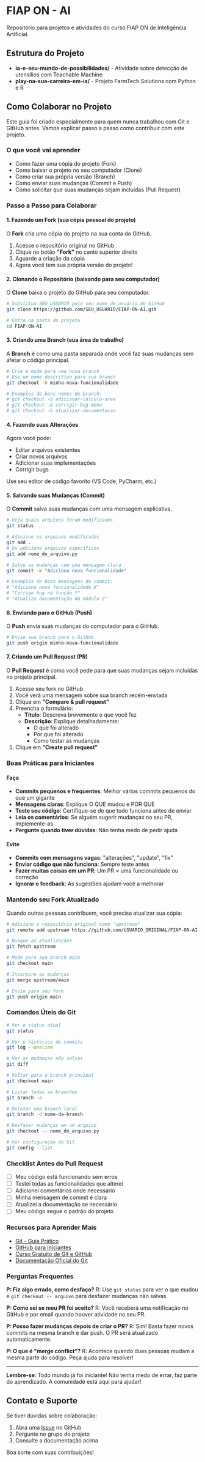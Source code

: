 # FIAP ON - AI

Repositório para projetos e atividades do curso FIAP ON de Inteligência Artificial.

## Estrutura do Projeto

- **ia-e-seu-mundo-de-possibilidades/** - Atividade sobre detecção de utensílios com Teachable Machine
- **play-na-sua-carreira-em-ia/** - Projeto FarmTech Solutions com Python e R

## Como Colaborar no Projeto

Este guia foi criado especialmente para quem nunca trabalhou com Git e GitHub antes. Vamos explicar passo a passo como contribuir com este projeto.

### O que você vai aprender

- Como fazer uma cópia do projeto (Fork)
- Como baixar o projeto no seu computador (Clone)
- Como criar sua própria versão (Branch)
- Como enviar suas mudanças (Commit e Push)
- Como solicitar que suas mudanças sejam incluídas (Pull Request)

### Passo a Passo para Colaborar

#### 1. Fazendo um Fork (sua cópia pessoal do projeto)

O **Fork** cria uma cópia do projeto na sua conta do GitHub.

1. Acesse o repositório original no GitHub
2. Clique no botão **"Fork"** no canto superior direito
3. Aguarde a criação da cópia
4. Agora você tem sua própria versão do projeto!

#### 2. Clonando o Repositório (baixando para seu computador)

O **Clone** baixa o projeto do GitHub para seu computador.

```bash
# Substitua SEU_USUARIO pelo seu nome de usuário do GitHub
git clone https://github.com/SEU_USUARIO/FIAP-ON-AI.git

# Entre na pasta do projeto
cd FIAP-ON-AI
```

#### 3. Criando uma Branch (sua área de trabalho)

A **Branch** é como uma pasta separada onde você faz suas mudanças sem afetar o código principal.

```bash
# Crie e mude para uma nova branch
# Use um nome descritivo para sua branch
git checkout -b minha-nova-funcionalidade

# Exemplos de bons nomes de branch:
# git checkout -b adicionar-calculo-area
# git checkout -b corrigir-bug-menu
# git checkout -b atualizar-documentacao
```

#### 4. Fazendo suas Alterações

Agora você pode:
- Editar arquivos existentes
- Criar novos arquivos
- Adicionar suas implementações
- Corrigir bugs

Use seu editor de código favorito (VS Code, PyCharm, etc.)

#### 5. Salvando suas Mudanças (Commit)

O **Commit** salva suas mudanças com uma mensagem explicativa.

```bash
# Veja quais arquivos foram modificados
git status

# Adicione os arquivos modificados
git add .
# Ou adicione arquivos específicos
git add nome_do_arquivo.py

# Salve as mudanças com uma mensagem clara
git commit -m "Adiciona nova funcionalidade"

# Exemplos de boas mensagens de commit:
# "Adiciona nova funcionalidade X"
# "Corrige bug na função Y"
# "Atualiza documentação do módulo Z"
```

#### 6. Enviando para o GitHub (Push)

O **Push** envia suas mudanças do computador para o GitHub.

```bash
# Envie sua branch para o GitHub
git push origin minha-nova-funcionalidade
```

#### 7. Criando um Pull Request (PR)

O **Pull Request** é como você pede para que suas mudanças sejam incluídas no projeto principal.

1. Acesse seu fork no GitHub
2. Você verá uma mensagem sobre sua branch recém-enviada
3. Clique em **"Compare & pull request"**
4. Preencha o formulário:
   - **Título**: Descreva brevemente o que você fez
   - **Descrição**: Explique detalhadamente:
     - O que foi alterado
     - Por que foi alterado
     - Como testar as mudanças
5. Clique em **"Create pull request"**

### Boas Práticas para Iniciantes

#### Faça

- **Commits pequenos e frequentes**: Melhor vários commits pequenos do que um gigante
- **Mensagens claras**: Explique O QUE mudou e POR QUE
- **Teste seu código**: Certifique-se de que tudo funciona antes de enviar
- **Leia os comentários**: Se alguém sugerir mudanças no seu PR, implemente-as
- **Pergunte quando tiver dúvidas**: Não tenha medo de pedir ajuda

#### Evite

- **Commits com mensagens vagas**: "alterações", "update", "fix"
- **Enviar código que não funciona**: Sempre teste antes
- **Fazer muitas coisas em um PR**: Um PR = uma funcionalidade ou correção
- **Ignorar o feedback**: As sugestões ajudam você a melhorar

### Mantendo seu Fork Atualizado

Quando outras pessoas contribuem, você precisa atualizar sua cópia:

```bash
# Adicione o repositório original como "upstream"
git remote add upstream https://github.com/USUARIO_ORIGINAL/FIAP-ON-AI.git

# Busque as atualizações
git fetch upstream

# Mude para sua branch main
git checkout main

# Incorpore as mudanças
git merge upstream/main

# Envie para seu fork
git push origin main
```

### Comandos Úteis do Git

```bash
# Ver o status atual
git status

# Ver o histórico de commits
git log --oneline

# Ver as mudanças não salvas
git diff

# Voltar para a branch principal
git checkout main

# Listar todas as branches
git branch -a

# Deletar uma branch local
git branch -d nome-da-branch

# Desfazer mudanças em um arquivo
git checkout -- nome_do_arquivo.py

# Ver configuração do Git
git config --list
```

### Checklist Antes do Pull Request

- [ ] Meu código está funcionando sem erros
- [ ] Testei todas as funcionalidades que alterei
- [ ] Adicionei comentários onde necessário
- [ ] Minha mensagem de commit é clara
- [ ] Atualizei a documentação se necessário
- [ ] Meu código segue o padrão do projeto

### Recursos para Aprender Mais

- [Git - Guia Prático](https://rogerdudler.github.io/git-guide/index.pt_BR.html)
- [GitHub para Iniciantes](https://guides.github.com/activities/hello-world/)
- [Curso Gratuito de Git e GitHub](https://www.youtube.com/watch?v=xEKo29OWILE&list=PLHz_AreHm4dm7ZpyrSRVjz29mKR1CecQ-)
- [Documentação Oficial do Git](https://git-scm.com/book/pt-br/v2)

### Perguntas Frequentes

**P: Fiz algo errado, como desfaço?**
R: Use `git status` para ver o que mudou e `git checkout -- arquivo` para desfazer mudanças não salvas.

**P: Como sei se meu PR foi aceito?**
R: Você receberá uma notificação no GitHub e por email quando houver atividade no seu PR.

**P: Posso fazer mudanças depois de criar o PR?**
R: Sim! Basta fazer novos commits na mesma branch e dar push. O PR será atualizado automaticamente.

**P: O que é "merge conflict"?**
R: Acontece quando duas pessoas mudam a mesma parte do código. Peça ajuda para resolver!

---

**Lembre-se**: Todo mundo já foi iniciante! Não tenha medo de errar, faz parte do aprendizado. A comunidade está aqui para ajudar!

## Contato e Suporte

Se tiver dúvidas sobre colaboração:
1. Abra uma [Issue](https://github.com/SEU_USUARIO/FIAP-ON-AI/issues) no GitHub
2. Pergunte no grupo do projeto
3. Consulte a documentação acima

Boa sorte com suas contribuições!